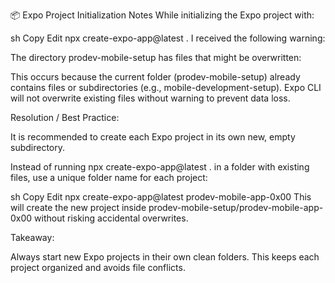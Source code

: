 📦 Expo Project Initialization Notes
While initializing the Expo project with:

sh
Copy
Edit
npx create-expo-app@latest .
I received the following warning:

The directory prodev-mobile-setup has files that might be overwritten:

This occurs because the current folder (prodev-mobile-setup) already contains files or subdirectories (e.g., mobile-development-setup). Expo CLI will not overwrite existing files without warning to prevent data loss.

Resolution / Best Practice:

It is recommended to create each Expo project in its own new, empty subdirectory.

Instead of running npx create-expo-app@latest . in a folder with existing files, use a unique folder name for each project:

sh
Copy
Edit
npx create-expo-app@latest prodev-mobile-app-0x00
This will create the new project inside prodev-mobile-setup/prodev-mobile-app-0x00 without risking accidental overwrites.

Takeaway:

Always start new Expo projects in their own clean folders.
This keeps each project organized and avoids file conflicts.